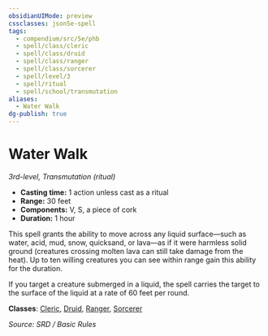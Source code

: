 ```yaml
---
obsidianUIMode: preview
cssclasses: json5e-spell
tags:
  - compendium/src/5e/phb
  - spell/class/cleric
  - spell/class/druid
  - spell/class/ranger
  - spell/class/sorcerer
  - spell/level/3
  - spell/ritual
  - spell/school/transmutation
aliases:
  - Water Walk
dg-publish: true
---
```

# Water Walk
*3rd-level, Transmutation (ritual)*  

- **Casting time:** 1 action unless cast as a ritual
- **Range:** 30 feet
- **Components:** V, S, a piece of cork
- **Duration:** 1 hour

This spell grants the ability to move across any liquid surface—such as water, acid, mud, snow, quicksand, or lava—as if it were harmless solid ground (creatures crossing molten lava can still take damage from the heat). Up to ten willing creatures you can see within range gain this ability for the duration.

If you target a creature submerged in a liquid, the spell carries the target to the surface of the liquid at a rate of 60 feet per round.

**Classes**: [Cleric](cleric.md), [Druid](DND%20Markdown/compendium/classes/Druid/druid.md), [Ranger](ranger.md), [Sorcerer](sorcerer.md)

*Source: SRD / Basic Rules*